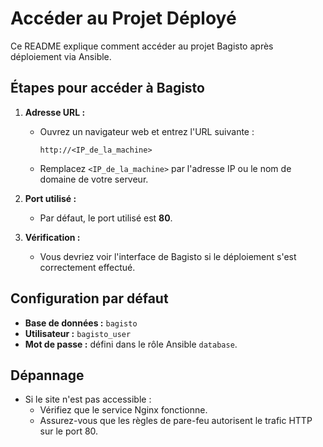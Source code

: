# Accéder au Projet Déployé

Ce README explique comment accéder au projet Bagisto après déploiement via Ansible.

## Étapes pour accéder à Bagisto
1. **Adresse URL :**
   - Ouvrez un navigateur web et entrez l'URL suivante :
     ```
     http://<IP_de_la_machine>
     ```
   - Remplacez `<IP_de_la_machine>` par l'adresse IP ou le nom de domaine de votre serveur.

2. **Port utilisé :**
   - Par défaut, le port utilisé est **80**.

3. **Vérification :**
   - Vous devriez voir l'interface de Bagisto si le déploiement s'est correctement effectué.

## Configuration par défaut
- **Base de données :** `bagisto`
- **Utilisateur :** `bagisto_user`
- **Mot de passe :** défini dans le rôle Ansible `database`.

## Dépannage
- Si le site n'est pas accessible :
  - Vérifiez que le service Nginx fonctionne.
  - Assurez-vous que les règles de pare-feu autorisent le trafic HTTP sur le port 80.
